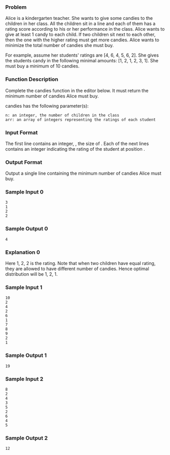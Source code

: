### Problem

Alice is a kindergarten teacher. She wants to give some candies to the children in her class.  All the children sit in a line and each of them has a rating score according to his or her performance in the class.  Alice wants to give at least 1 candy to each child. If two children sit next to each other, then the one with the higher rating must get more candies. Alice wants to minimize the total number of candies she must buy.

For example, assume her students' ratings are [4, 6, 4, 5, 6, 2]. She gives the students candy in the following minimal amounts: [1, 2, 1, 2, 3, 1]. She must buy a minimum of 10 candies.

### Function Description

Complete the candies function in the editor below. It must return the minimum number of candies Alice must buy.

candies has the following parameter(s):

    n: an integer, the number of children in the class
    arr: an array of integers representing the ratings of each student

### Input Format

The first line contains an integer, , the size of .
Each of the next lines contains an integer indicating the rating of the student at position .

### Output Format

Output a single line containing the minimum number of candies Alice must buy.

### Sample Input 0
```
3
1
2
2
```
### Sample Output 0
```
4
```
### Explanation 0

Here 1, 2, 2 is the rating. Note that when two children have equal rating, they are allowed to have different number of candies. Hence optimal distribution will be 1, 2, 1.

### Sample Input 1
```
10
2
4
2
6
1
7
8
9
2
1
```
### Sample Output 1
```
19
```
### Sample Input 2
```
8
2
4
3
5
2
6
4
5
```
### Sample Output 2
```
12
```
